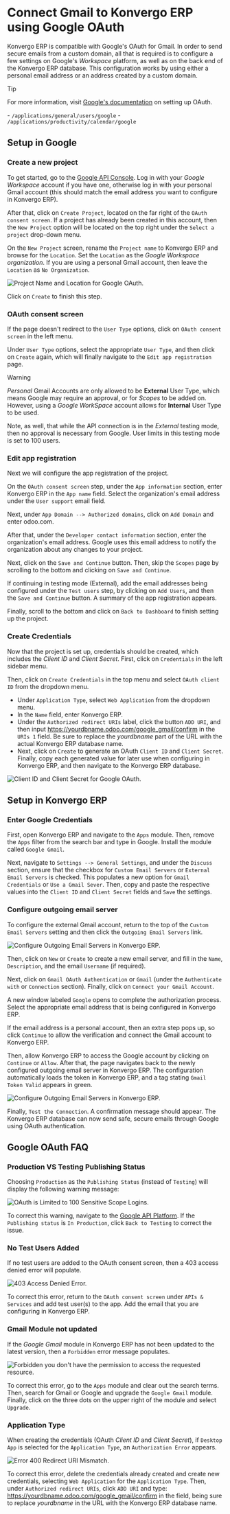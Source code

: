 # Connect Gmail to Konvergo ERP using Google OAuth

Konvergo ERP is compatible with Google's OAuth for Gmail. In order to send
secure emails from a custom domain, all that is required is to configure
a few settings on Google's *Workspace* platform, as well as on the back
end of the Konvergo ERP database. This configuration works by using either a
personal email address or an address created by a custom domain.

> [!TIP]
> For more information, visit [Google's
> documentation](https://support.google.com/cloud/answer/6158849) on
> setting up OAuth.

<div class="seealso">

\- `/applications/general/users/google` -
`/applications/productivity/calendar/google`

</div>

## Setup in Google

### Create a new project

To get started, go to the [Google API
Console](https://console.developers.google.com). Log in with your
*Google Workspace* account if you have one, otherwise log in with your
personal Gmail account (this should match the email address you want to
configure in Konvergo ERP).

After that, click on `Create Project`, located on the far right of the
`OAuth
consent screen`. If a project has already been created in this account,
then the `New
Project` option will be located on the top right under the
`Select a project` drop-down menu.

On the `New Project` screen, rename the `Project name` to
<span class="title-ref">Konvergo ERP</span> and browse for the `Location`. Set
the `Location` as the *Google Workspace organization*. If you are using
a personal Gmail account, then leave the `Location` as
`No Organization`.

<img src="google_oauth/new-project.png" class="align-center"
alt="Project Name and Location for Google OAuth." />

Click on `Create` to finish this step.

### OAuth consent screen

If the page doesn't redirect to the `User Type` options, click on `OAuth
consent screen` in the left menu.

Under `User Type` options, select the appropriate `User Type`, and then
click on `Create` again, which will finally navigate to the
`Edit app registration` page.

> [!WARNING]
> *Personal* Gmail Accounts are only allowed to be **External** User
> Type, which means Google may require an approval, or for *Scopes* to
> be added on. However, using a *Google WorkSpace* account allows for
> **Internal** User Type to be used.
>
> Note, as well, that while the API connection is in the *External*
> testing mode, then no approval is necessary from Google. User limits
> in this testing mode is set to 100 users.

### Edit app registration

Next we will configure the app registration of the project.

On the `OAuth consent screen` step, under the `App information` section,
enter <span class="title-ref">Konvergo ERP</span> in the `App name` field.
Select the organization's email address under the `User support` email
field.

Next, under `App Domain --> Authorized domains`, click on `Add Domain`
and enter <span class="title-ref">odoo.com</span>.

After that, under the `Developer contact information` section, enter the
organization's email address. Google uses this email address to notify
the organization about any changes to your project.

Next, click on the `Save and Continue` button. Then, skip the `Scopes`
page by scrolling to the bottom and clicking on `Save and Continue`.

If continuing in testing mode (External), add the email addresses being
configured under the `Test users` step, by clicking on `Add Users`, and
then the `Save and
Continue` button. A summary of the app registration appears.

Finally, scroll to the bottom and click on `Back to Dashboard` to finish
setting up the project.

### Create Credentials

Now that the project is set up, credentials should be created, which
includes the *Client ID* and *Client Secret*. First, click on
`Credentials` in the left sidebar menu.

Then, click on `Create Credentials` in the top menu and select
`OAuth client ID` from the dropdown menu.

- Under `Application Type`, select `Web Application` from the dropdown
  menu.
- In the `Name` field, enter <span class="title-ref">Konvergo ERP</span>.
- Under the `Authorized redirect URIs` label, click the button
  `ADD URI`, and then input
  <span class="title-ref">https://yourdbname.odoo.com/google_gmail/confirm</span>
  in the `URIs 1` field. Be sure to replace the *yourdbname* part of the
  URL with the actual Konvergo ERP database name.
- Next, click on `Create` to generate an OAuth `Client ID` and `Client
  Secret`. Finally, copy each generated value for later use when
  configuring in Konvergo ERP, and then navigate to the Konvergo ERP database.

<img src="google_oauth/client-credentials.png" class="align-center"
alt="Client ID and Client Secret for Google OAuth." />

## Setup in Konvergo ERP

### Enter Google Credentials

First, open Konvergo ERP and navigate to the `Apps` module. Then, remove the
`Apps` filter from the search bar and type in
<span class="title-ref">Google</span>. Install the module called `Google
Gmail`.

Next, navigate to `Settings --> General Settings`, and under the
`Discuss` section, ensure that the checkbox for `Custom Email Servers`
or `External Email
Servers` is checked. This populates a new option for `Gmail Credentials`
or `Use
a Gmail Sever`. Then, copy and paste the respective values into the
`Client ID` and `Client Secret` fields and `Save` the settings.

### Configure outgoing email server

To configure the external Gmail account, return to the top of the
`Custom Email Servers` setting and then click the
`Outgoing Email Servers` link.

<img src="google_oauth/outgoing-servers.png" class="align-center"
alt="Configure Outgoing Email Servers in Konvergo ERP." />

Then, click on `New` or `Create` to create a new email server, and fill
in the `Name`, `Description`, and the email `Username` (if required).

Next, click on `Gmail OAuth Authentication` or `Gmail` (under the
`Authenticate with` or `Connection` section). Finally, click on
`Connect your Gmail Account`.

A new window labeled `Google` opens to complete the authorization
process. Select the appropriate email address that is being configured
in Konvergo ERP.

If the email address is a personal account, then an extra step pops up,
so click `Continue` to allow the verification and connect the Gmail
account to Konvergo ERP.

Then, allow Konvergo ERP to access the Google account by clicking on `Continue`
or `Allow`. After that, the page navigates back to the newly configured
outgoing email server in Konvergo ERP. The configuration automatically loads the
token in Konvergo ERP, and a tag stating `Gmail Token Valid` appears in green.

<img src="google_oauth/green-token.png" class="align-center"
alt="Configure Outgoing Email Servers in Konvergo ERP." />

Finally, `Test the Connection`. A confirmation message should appear.
The Konvergo ERP database can now send safe, secure emails through Google using
OAuth authentication.

## Google OAuth FAQ

### Production VS Testing Publishing Status

Choosing `Production` as the `Publishing Status` (instead of `Testing`)
will display the following warning message:

<img src="google_oauth/published-status.png" class="align-center"
alt="OAuth is Limited to 100 Sensitive Scope Logins." />

To correct this warning, navigate to the [Google API
Platform](https://console.cloud.google.com/apis/credentials/consent). If
the `Publishing status` is `In Production`, click `Back to Testing` to
correct the issue.

### No Test Users Added

If no test users are added to the OAuth consent screen, then a 403
access denied error will populate.

<img src="google_oauth/403-error.png" class="align-center"
alt="403 Access Denied Error." />

To correct this error, return to the `OAuth consent screen` under
`APIs &
Services` and add test user(s) to the app. Add the email that you are
configuring in Konvergo ERP.

### Gmail Module not updated

If the *Google Gmail* module in Konvergo ERP has not been updated to the latest
version, then a `Forbidden` error message populates.

<img src="google_oauth/forbidden-error.png" class="align-center"
alt="Forbidden you don&#39;t have the permission to access the requested resource." />

To correct this error, go to the `Apps` module and clear out the search
terms. Then, search for <span class="title-ref">Gmail</span> or
<span class="title-ref">Google</span> and upgrade the `Google Gmail`
module. Finally, click on the three dots on the upper right of the
module and select `Upgrade`.

### Application Type

When creating the credentials (OAuth *Client ID* and *Client Secret*),
if `Desktop App` is selected for the `Application Type`, an
`Authorization Error` appears.

<img src="google_oauth/error-400.png" class="align-center"
alt="Error 400 Redirect URI Mismatch." />

To correct this error, delete the credentials already created and create
new credentials, selecting `Web Application` for the `Application Type`.
Then, under `Authorized
redirect URIs`, click `ADD URI` and type:
<span class="title-ref">https://yourdbname.odoo.com/google_gmail/confirm</span>
in the field, being sure to replace *yourdbname* in the URL with the
Konvergo ERP database name.
